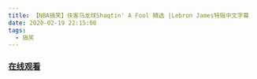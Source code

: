 ```yaml
---
title: 【NBA搞笑】侠客乌龙球Shaqtin' A Fool 精选 |Lebron James特辑中文字幕 
date: 2020-02-19 22:15:08
tags:
  - 搞笑
---
```


### <a href="https://www.weibo.com/tv/v/IuUWHhIW7?fid=1034:4473686556868624" target="_blank">在线观看</a>

